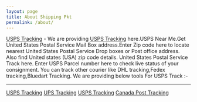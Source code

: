 ```yaml
---
layout: page
title: About Shipping Pkt
permalink: /about/
---
```


[USPS Tracking](https://usps-track.us)  - We are providing <a href="https://usps-track.us">USPS Tracking</a> here.USPS Near Me.Get  United States Postal Service Mail Box address.Enter Zip code here to locate nearest United States Postal Service Drop boxes or Post office address. Also find United states (USA) zip code details. United States Postal Service Track here. Enter USPS Parcel number here to check live status of your consignment. You can track other courier like DHL tracking,Fedex tracking,Bluedart Tracking. We are providing below tools For USPS Track :-


---
[USPS Tracking](https://usps-track.us/)
[UPS Tracking](https://trackingi.com/ups/)
[USPS Tracking](https://trackingi.com/usps/)
[Canada Post Tracking](https://canada-post.tech/)
